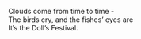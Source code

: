 Clouds come from time to time -    
The birds cry, and the fishes’ eyes are     
It’s the Doll’s Festival.    

